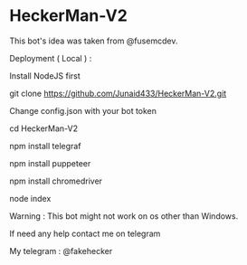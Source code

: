# HeckerMan-V2
This bot's idea was taken from @fusemcdev. 

Deployment ( Local ) : 

Install NodeJS first

git clone https://github.com/Junaid433/HeckerMan-V2.git

Change config.json with your bot token 

cd HeckerMan-V2

npm install telegraf 

npm install puppeteer

npm install chromedriver

node index 

Warning : This bot might not work on os other than Windows.

If need any help contact me on telegram 

My telegram : @fakehecker

